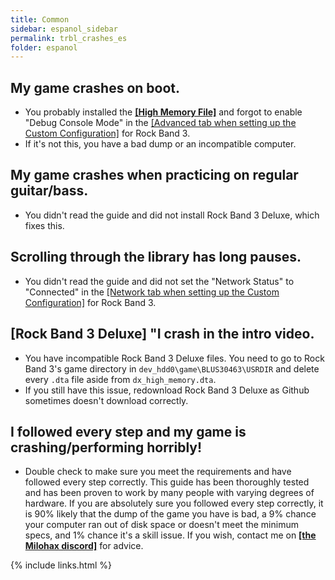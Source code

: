 ```yaml
---
title: Common
sidebar: espanol_sidebar
permalink: trbl_crashes_es
folder: espanol
---
```


## My game crashes on boot.
* You probably installed the [**[High Memory File]**](https://rb3pc.milohax.org/english/advancedstuff/#intro) and forgot to enable "Debug Console Mode" in the [[Advanced tab when setting up the Custom Configuration]](https://rb3pc.milohax.org/english/customconfiguration/#advanced) for Rock Band 3.
* If it's not this, you have a bad dump or an incompatible computer.

## My game crashes when practicing on regular guitar/bass.
* You didn't read the guide and did not install Rock Band 3 Deluxe, which fixes this.

## Scrolling through the library has long pauses.
* You didn't read the guide and did not set the "Network Status" to "Connected" in the [[Network tab when setting up the Custom Configuration]](https://rb3pc.milohax.org/english/customconfiguration#network) for Rock Band 3.

## [Rock Band 3 Deluxe] "I crash in the intro video.
* You have incompatible Rock Band 3 Deluxe files. You need to go to Rock Band 3's game directory in `dev_hdd0\game\BLUS30463\USRDIR` and delete every `.dta` file aside from `dx_high_memory.dta`.
 * If you still have this issue, redownload Rock Band 3 Deluxe as Github sometimes doesn't download correctly.

## I followed every step and my game is crashing/performing horribly!
* Double check to make sure you meet the requirements and have followed every step correctly. This guide has been thoroughly tested and has been proven to work by many people with varying degrees of hardware. If you are absolutely sure you followed every step correctly, it is 90% likely that the dump of the game you have is bad, a 9% chance your computer ran out of disk space or doesn't meet the minimum specs, and 1% chance it's a skill issue. If you wish, contact me on [**[the Milohax discord]**](https://rb3dx.milohax.org/discord) for advice.

{% include links.html %}